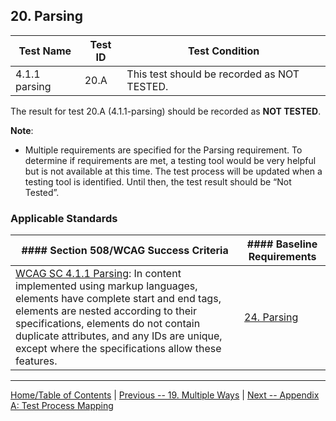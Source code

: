 ## 20. Parsing

| Test Name     | Test ID | Test Condition                              |
|---------------|---------|---------------------------------------------|
| 4.1.1 parsing | 20.A    | This test should be recorded as NOT TESTED. |

The result for test 20.A (4.1.1-parsing) should be recorded as **NOT TESTED**.

**Note**:

-   Multiple requirements are specified for the Parsing requirement. To determine if requirements are met, a testing tool would be very helpful but is not available at this time. The test process will be updated when a testing tool is identified. Until then, the test result should be “Not Tested”.

### Applicable Standards

| #### Section 508/WCAG Success Criteria                                                                                                                                                                                                                                                                                                                                      | #### Baseline Requirements                                                                |
|-----------------------------------------------------------------------------------------------------------------------------------------------------------------------------------------------------------------------------------------------------------------------------------------------------------------------------------------------------------------------------|-------------------------------------------------------------------------------------------|
| [WCAG SC 4.1.1 Parsing](https://www.w3.org/TR/UNDERSTANDING-WCAG20/ensure-compat-parses.html): In content implemented using markup languages, elements have complete start and end tags, elements are nested according to their specifications, elements do not contain duplicate attributes, and any IDs are unique, except where the specifications allow these features. | [24. Parsing](https://section508coordinators.github.io/ICTTestingBaseline/24Parsing.html) |

----------------------------------------
[Home/Table of Contents](index.md) | [Previous -- 19. Multiple Ways](multiple.md) | [Next -- Appendix A: Test Process Mapping](appendixa.md)
